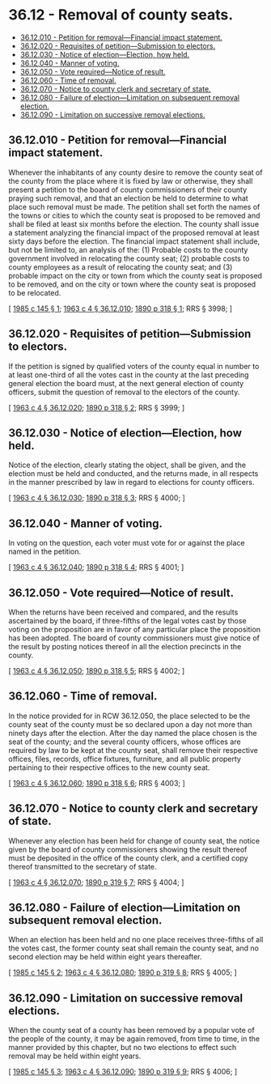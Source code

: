 # 36.12 - Removal of county seats.
* [36.12.010 - Petition for removal—Financial impact statement.](#3612010---petition-for-removalfinancial-impact-statement)
* [36.12.020 - Requisites of petition—Submission to electors.](#3612020---requisites-of-petitionsubmission-to-electors)
* [36.12.030 - Notice of election—Election, how held.](#3612030---notice-of-electionelection-how-held)
* [36.12.040 - Manner of voting.](#3612040---manner-of-voting)
* [36.12.050 - Vote required—Notice of result.](#3612050---vote-requirednotice-of-result)
* [36.12.060 - Time of removal.](#3612060---time-of-removal)
* [36.12.070 - Notice to county clerk and secretary of state.](#3612070---notice-to-county-clerk-and-secretary-of-state)
* [36.12.080 - Failure of election—Limitation on subsequent removal election.](#3612080---failure-of-electionlimitation-on-subsequent-removal-election)
* [36.12.090 - Limitation on successive removal elections.](#3612090---limitation-on-successive-removal-elections)
## 36.12.010 - Petition for removal—Financial impact statement.
Whenever the inhabitants of any county desire to remove the county seat of the county from the place where it is fixed by law or otherwise, they shall present a petition to the board of county commissioners of their county praying such removal, and that an election be held to determine to what place such removal must be made. The petition shall set forth the names of the towns or cities to which the county seat is proposed to be removed and shall be filed at least six months before the election. The county shall issue a statement analyzing the financial impact of the proposed removal at least sixty days before the election. The financial impact statement shall include, but not be limited to, an analysis of the: (1) Probable costs to the county government involved in relocating the county seat; (2) probable costs to county employees as a result of relocating the county seat; and (3) probable impact on the city or town from which the county seat is proposed to be removed, and on the city or town where the county seat is proposed to be relocated.

\[ [1985 c 145 § 1](https://leg.wa.gov/CodeReviser/documents/sessionlaw/1985c145.pdf?cite=1985%20c%20145%20§%201); [1963 c 4 § 36.12.010](https://leg.wa.gov/CodeReviser/documents/sessionlaw/1963c4.pdf?cite=1963%20c%204%20§%2036.12.010); [1890 p 318 § 1](https://leg.wa.gov/CodeReviser/documents/sessionlaw/1890pam1.pdf#page=318?cite=1890%20p%20318%20§%201); RRS § 3998; \]

## 36.12.020 - Requisites of petition—Submission to electors.
If the petition is signed by qualified voters of the county equal in number to at least one-third of all the votes cast in the county at the last preceding general election the board must, at the next general election of county officers, submit the question of removal to the electors of the county.

\[ [1963 c 4 § 36.12.020](https://leg.wa.gov/CodeReviser/documents/sessionlaw/1963c4.pdf?cite=1963%20c%204%20§%2036.12.020); [1890 p 318 § 2](https://leg.wa.gov/CodeReviser/documents/sessionlaw/1890pam2.pdf#page=318?cite=1890%20p%20318%20§%202); RRS § 3999; \]

## 36.12.030 - Notice of election—Election, how held.
Notice of the election, clearly stating the object, shall be given, and the election must be held and conducted, and the returns made, in all respects in the manner prescribed by law in regard to elections for county officers.

\[ [1963 c 4 § 36.12.030](https://leg.wa.gov/CodeReviser/documents/sessionlaw/1963c4.pdf?cite=1963%20c%204%20§%2036.12.030); [1890 p 318 § 3](https://leg.wa.gov/CodeReviser/documents/sessionlaw/1890pam3.pdf#page=318?cite=1890%20p%20318%20§%203); RRS § 4000; \]

## 36.12.040 - Manner of voting.
In voting on the question, each voter must vote for or against the place named in the petition.

\[ [1963 c 4 § 36.12.040](https://leg.wa.gov/CodeReviser/documents/sessionlaw/1963c4.pdf?cite=1963%20c%204%20§%2036.12.040); [1890 p 318 § 4](https://leg.wa.gov/CodeReviser/documents/sessionlaw/1890pam4.pdf#page=318?cite=1890%20p%20318%20§%204); RRS § 4001; \]

## 36.12.050 - Vote required—Notice of result.
When the returns have been received and compared, and the results ascertained by the board, if three-fifths of the legal votes cast by those voting on the proposition are in favor of any particular place the proposition has been adopted. The board of county commissioners must give notice of the result by posting notices thereof in all the election precincts in the county.

\[ [1963 c 4 § 36.12.050](https://leg.wa.gov/CodeReviser/documents/sessionlaw/1963c4.pdf?cite=1963%20c%204%20§%2036.12.050); [1890 p 318 § 5](https://leg.wa.gov/CodeReviser/documents/sessionlaw/1890pam5.pdf#page=318?cite=1890%20p%20318%20§%205); RRS § 4002; \]

## 36.12.060 - Time of removal.
In the notice provided for in RCW 36.12.050, the place selected to be the county seat of the county must be so declared upon a day not more than ninety days after the election. After the day named the place chosen is the seat of the county; and the several county officers, whose offices are required by law to be kept at the county seat, shall remove their respective offices, files, records, office fixtures, furniture, and all public property pertaining to their respective offices to the new county seat.

\[ [1963 c 4 § 36.12.060](https://leg.wa.gov/CodeReviser/documents/sessionlaw/1963c4.pdf?cite=1963%20c%204%20§%2036.12.060); [1890 p 318 § 6](https://leg.wa.gov/CodeReviser/documents/sessionlaw/1890pam6.pdf#page=318?cite=1890%20p%20318%20§%206); RRS § 4003; \]

## 36.12.070 - Notice to county clerk and secretary of state.
Whenever any election has been held for change of county seat, the notice given by the board of county commissioners showing the result thereof must be deposited in the office of the county clerk, and a certified copy thereof transmitted to the secretary of state.

\[ [1963 c 4 § 36.12.070](https://leg.wa.gov/CodeReviser/documents/sessionlaw/1963c4.pdf?cite=1963%20c%204%20§%2036.12.070); [1890 p 319 § 7](https://leg.wa.gov/CodeReviser/documents/sessionlaw/1890pam7.pdf#page=319?cite=1890%20p%20319%20§%207); RRS § 4004; \]

## 36.12.080 - Failure of election—Limitation on subsequent removal election.
When an election has been held and no one place receives three-fifths of all the votes cast, the former county seat shall remain the county seat, and no second election may be held within eight years thereafter.

\[ [1985 c 145 § 2](https://leg.wa.gov/CodeReviser/documents/sessionlaw/1985c145.pdf?cite=1985%20c%20145%20§%202); [1963 c 4 § 36.12.080](https://leg.wa.gov/CodeReviser/documents/sessionlaw/1963c4.pdf?cite=1963%20c%204%20§%2036.12.080); [1890 p 319 § 8](https://leg.wa.gov/CodeReviser/documents/sessionlaw/1890pam8.pdf#page=319?cite=1890%20p%20319%20§%208); RRS § 4005; \]

## 36.12.090 - Limitation on successive removal elections.
When the county seat of a county has been removed by a popular vote of the people of the county, it may be again removed, from time to time, in the manner provided by this chapter, but no two elections to effect such removal may be held within eight years.

\[ [1985 c 145 § 3](https://leg.wa.gov/CodeReviser/documents/sessionlaw/1985c145.pdf?cite=1985%20c%20145%20§%203); [1963 c 4 § 36.12.090](https://leg.wa.gov/CodeReviser/documents/sessionlaw/1963c4.pdf?cite=1963%20c%204%20§%2036.12.090); [1890 p 319 § 9](https://leg.wa.gov/CodeReviser/documents/sessionlaw/1890pam9.pdf#page=319?cite=1890%20p%20319%20§%209); RRS § 4006; \]

